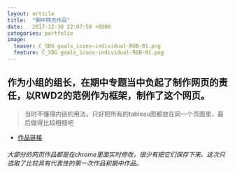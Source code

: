 ```yaml
---
layout: article
title:  "期中网页作品"
date:   2017-12-30 22:07:50 +0800
categories: portfolio
image:
  teaser: C_SDG goals_icons-individual-RGB-01.png
  feature: C_SDG goals_icons-individual-RGB-01.png
---
```


## 作为小组的组长，在期中专题当中负起了制作网页的责任，以RWD2的范例作为框架，制作了这个网页。 


> 当时不懂得内链的用法，只好把所有的tableau图都放在同一个页面里，最后做得比较粗糙吧

- [作品链接](https://Chenyunshi2017.github.io/portfolio/0302.html)

###### 大部分的网页作品都是在chrome里面实时修改，很少有把它们保存下来。这次只选取了比较具有代表性的第一次作品和期中作品。
